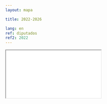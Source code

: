 ```yaml
---
layout: mapa

title: 2022-2026

lang: en
ref: diputados
ref2: 2022
---
```


<div>
<iframe class="mapa-iframe" src="../../repo_mapas/output/legislaturas/1989-presente/2022-2026_Diputados.html"></iframe>
</div>
